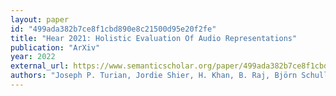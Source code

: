 ```yaml
---
layout: paper
id: "499ada382b7ce8f1cbd890e8c21500d95e20f2fe"
title: "Hear 2021: Holistic Evaluation Of Audio Representations"
publication: "ArXiv"
year: 2022
external_url: https://www.semanticscholar.org/paper/499ada382b7ce8f1cbd890e8c21500d95e20f2fe
authors: "Joseph P. Turian, Jordie Shier, H. Khan, B. Raj, Björn Schuller, C. Steinmetz, C. Malloy, G. Tzanetakis, Gissel Velarde, K. McNally, Max Henry, Nicolas Pinto, Camille Noufi, Christian Clough, Dorien Herremans, Eduardo Fonseca, Jesse Engel, J. Salamon, P. Esling, Pranay Manocha, Shinji Watanabe, Zeyu Jin, Yonatan Bisk"
---
```

